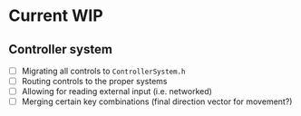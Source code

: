 # Current WIP

## Controller system

-[ ] Migrating all controls to ```ControllerSystem.h```
-[ ] Routing controls to the proper systems
-[ ] Allowing for reading external input (i.e. networked)
-[ ] Merging certain key combinations (final direction vector for movement?)
